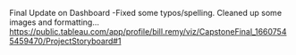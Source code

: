 Final Update on Dashboard
-Fixed some typos/spelling.  Cleaned up some images and formatting...
https://public.tableau.com/app/profile/bill.remy/viz/CapstoneFinal_16607545459470/ProjectStoryboard#1
